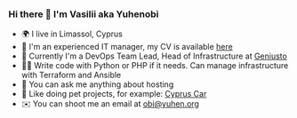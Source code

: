### Hi there 👋 I'm Vasilii aka Yuhenobi
- 🌍 I live in Limassol, Cyprus
- 👔 I'm an experienced IT manager, my CV is available [here](https://github.com/yuhenobi/yuhenobi/blob/main/CV.md)
- 🏢 Currently I'm a DevOps Team Lead, Head of Infrastructure at [Geniusto](https://geniusto.com/?from=yuhenobi_github)
- 👨‍💻 Write code with Python or PHP if it needs. Can manage infrastructure with Terraform and Ansible
- 💬 You can ask me anything about hosting
- 🐶 Like doing pet projects, for example: [Cyprus Car](https://cypruscar.org/?from=yuhenobi_github)
- ✉️ You can shoot me an email at [obi@yuhen.org](mailto:obi@yuhen.org)
